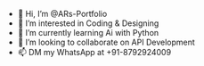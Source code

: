 - 👋 Hi, I’m @ARs-Portfolio
- 👀 I’m interested in Coding & Designing
- 🌱 I’m currently learning Ai with Python
- 💞️ I’m looking to collaborate on API Development
- 📫 DM my WhatsApp at +91-8792924009

<!---
ARs-Portfolio/ARs-Portfolio is a ✨ special ✨ repository because its `README.md` (this file) appears on your GitHub profile.
You can click the Preview link to take a look at your changes.
--->
